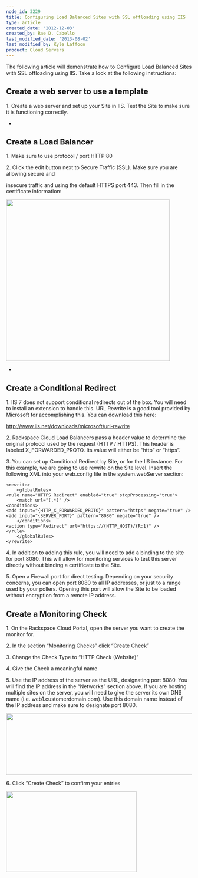 ```yaml
---
node_id: 3229
title: Configuring Load Balanced Sites with SSL offloading using IIS
type: article
created_date: '2012-12-03'
created_by: Rae D. Cabello
last_modified_date: '2013-08-02'
last_modified_by: Kyle Laffoon
product: Cloud Servers
---
```


The following article will demonstrate how to Configure Load Balanced
Sites with SSL offloading using IIS. Take a look at the following
instructions:

Create a web server to use a template
-------------------------------------

1\. Create a web server and set up your Site in IIS. Test the Site to
make sure it is functioning correctly.


-

Create a Load Balancer
----------------------

1\. Make sure to use protocol / port HTTP:80

2\. Click the edit button next to Secure Traffic (SSL). Make sure you are
allowing secure and

insecure traffic and using the default HTTPS port 443. Then fill in the
certificate information:

<img src="https://8026b2e3760e2433679c-fffceaebb8c6ee053c935e8915a3fbe7.ssl.cf2.rackcdn.com/field/image/load-balanced-sites-IIS.png" width="444" height="438" />


-

Create a Conditional Redirect
-----------------------------

1\. IIS 7 does not support conditional redirects out of the box. You will
need to install an extension to handle this. URL Rewrite is a good tool
provided by Microsoft for accomplishing this. You can download this
here:

<http://www.iis.net/downloads/microsoft/url-rewrite>

2\. Rackspace Cloud Load Balancers pass a header value to determine the
original protocol used by the request (HTTP / HTTPS). This header is
labeled X\_FORWARDED\_PROTO. Its value will either be &ldquo;http&rdquo; or &ldquo;https&rdquo;.

3\. You can set up Conditional Redirect by Site, or for the IIS instance.
For this example, we are going to use rewrite on the Site level. Insert
the following XML into your web.config file in the system.webServer
section:

    <rewrite>
        <globalRules>
    <rule name="HTTPS Redirect" enabled="true" stopProcessing="true">
        <match url="(.*)" />
    <conditions>
    <add input="{HTTP_X_FORWARDED_PROTO}" pattern="https" negate="true" />
    <add input="{SERVER_PORT}" pattern="8080" negate="true" />
        </conditions>
    <action type="Redirect" url="https://{HTTP_HOST}/{R:1}" />
    </rule>
        </globalRules>
    </rewrite>



4\. In addition to adding this rule, you will need to add a binding to
the site for port 8080. This will allow for monitoring services to test
this server directly without binding a certificate to the Site.

5\. Open a Firewall port for direct testing. Depending on your security
concerns, you can open port 8080 to all IP addresses, or just to a range
used by your pollers. Opening this port will allow the Site to be loaded
without encryption from a remote IP address.



Create a Monitoring Check
-------------------------

1\. On the Rackspace Cloud Portal, open the server you want to create the
monitor for.

2\. In the section &ldquo;Monitoring Checks&rdquo; click &ldquo;Create Check&rdquo;

3\. Change the Check Type to &ldquo;HTTP Check (Website)&rdquo;

4\. Give the Check a meaningful name

5\. Use the IP address of the server as the URL, designating port 8080.
You will find the IP address in the &ldquo;Networks&rdquo; section above. If you are
hosting multiple sites on the server, you will need to give the server
its own DNS name (i.e. web1.customerdomain.com). Use this domain name
instead of the IP address and make sure to designate port 8080.

<img src="https://8026b2e3760e2433679c-fffceaebb8c6ee053c935e8915a3fbe7.ssl.cf2.rackcdn.com/field/image/load-balanced-sites-iis-2.png" width="591" height="167" />

6\. Click &ldquo;Create Check&rdquo; to confirm your entries

<img src="https://8026b2e3760e2433679c-fffceaebb8c6ee053c935e8915a3fbe7.ssl.cf2.rackcdn.com/field/image/load-balanced-sites-iis-3.png" width="354" height="218" />

